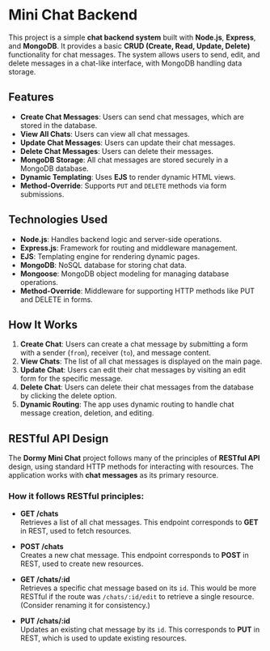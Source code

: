 # Mini Chat Backend

This project is a simple **chat backend system** built with **Node.js**, **Express**, and **MongoDB**. It provides a basic **CRUD (Create, Read, Update, Delete)** functionality for chat messages. The system allows users to send, edit, and delete messages in a chat-like interface, with MongoDB handling data storage.

## Features

- **Create Chat Messages**: Users can send chat messages, which are stored in the database.
- **View All Chats**: Users can view all chat messages.
- **Update Chat Messages**: Users can update their chat messages.
- **Delete Chat Messages**: Users can delete their messages.
- **MongoDB Storage**: All chat messages are stored securely in a MongoDB database.
- **Dynamic Templating**: Uses **EJS** to render dynamic HTML views.
- **Method-Override**: Supports `PUT` and `DELETE` methods via form submissions.

## Technologies Used

- **Node.js**: Handles backend logic and server-side operations.
- **Express.js**: Framework for routing and middleware management.
- **EJS**: Templating engine for rendering dynamic pages.
- **MongoDB**: NoSQL database for storing chat data.
- **Mongoose**: MongoDB object modeling for managing database operations.
- **Method-Override**: Middleware for supporting HTTP methods like PUT and DELETE in forms.

## How It Works

1. **Create Chat**: Users can create a chat message by submitting a form with a sender (`from`), receiver (`to`), and message content.
2. **View Chats**: The list of all chat messages is displayed on the main page.
3. **Update Chat**: Users can edit their chat messages by visiting an edit form for the specific message.
4. **Delete Chat**: Users can delete their chat messages from the database by clicking the delete option.
5. **Dynamic Routing**: The app uses dynamic routing to handle chat message creation, deletion, and editing.

## RESTful API Design

The **Dormy Mini Chat** project follows many of the principles of **RESTful API** design, using standard HTTP methods for interacting with resources. The application works with **chat messages** as its primary resource.

### How it follows RESTful principles:

- **GET /chats**  
  Retrieves a list of all chat messages. This endpoint corresponds to **GET** in REST, used to fetch resources.

- **POST /chats**  
  Creates a new chat message. This endpoint corresponds to **POST** in REST, used to create new resources.

- **GET /chats/:id**  
  Retrieves a specific chat message based on its `id`. This would be more RESTful if the route was `/chats/:id/edit` to retrieve a single resource. (Consider renaming it for consistency.)

- **PUT /chats/:id**  
  Updates an existing chat message by its `id`. This corresponds to **PUT** in REST, which is used to update existing resources.
